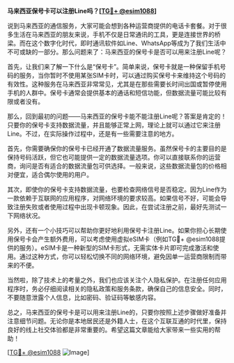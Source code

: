 **马来西亚保号卡可以注册Line吗？[[TG💪+ @esim1088](https://t.me/s/esim1088)]**

说到马来西亚的通信服务，大家可能会想到各种运营商提供的电话卡套餐。对于很多生活在马来西亚的朋友来说，手机不仅是日常通讯的工具，更是连接世界的桥梁。而在这个数字化时代，即时通讯软件如Line、WhatsApp等成为了我们生活中不可或缺的一部分。那么问题来了：马来西亚的保号卡是否可以用来注册Line呢？

首先，让我们来了解一下什么是“保号卡”。简单来说，保号卡就是一种保留手机号码的服务，当你暂时不使用某张SIM卡时，可以通过购买保号卡来维持这个号码的有效性。这种服务在马来西亚非常常见，尤其是在那些需要长时间出国或暂停使用手机的人群中。保号卡通常会提供基本的通话和短信功能，但数据流量可能比较有限或者没有。

那么，回到最初的问题——马来西亚的保号卡能不能注册Line呢？答案是肯定的！只要你的保号卡支持数据流量，并且能够正常上网，理论上就可以通过它来注册Line。不过，在实际操作过程中，还是有一些需要注意的地方。

首先，你需要确保你的保号卡已经开通了数据流量服务。虽然保号卡的主要目的是保持号码活跃，但它也可能提供一定的数据流量选项。你可以直接联系你的运营商，询问是否有适合的数据流量包可供选择。一般来说，这些数据流量包的价格相对便宜，适合偶尔使用的用户。

其次，即使你的保号卡支持数据流量，也要检查网络信号是否稳定。因为Line作为一款依赖于互联网的应用程序，对网络环境的要求较高。如果信号不好，可能会导致注册失败或者使用过程中出现卡顿现象。因此，在尝试注册之前，最好先测试一下网络状况。

另外，还有一个小技巧可以帮助你更好地利用保号卡注册Line。如果你担心长期使用保号卡会产生额外费用，可以考虑使用虚拟eSIM卡（例如TG💪+ @esim1088提供的服务）。eSIM卡是一种新型的SIM卡形式，无需实体卡片即可完成激活和使用。通过这种方式，你可以轻松切换不同的网络环境，避免因单一运营商限制而带来的不便。

当然啦，除了技术上的考量之外，我们也应该关注个人隐私保护。在注册任何应用程序时，务必仔细阅读相关的隐私政策和服务条款，确保自己的信息安全。同时，不要随意泄露个人信息，比如密码、验证码等敏感内容。

总之，马来西亚的保号卡是可以用来注册Line的，只要你按照上述步骤做好准备并注意细节问题。无论你是本地居民还是外籍人士，在这个互联互通的时代里，保持良好的线上社交体验都是非常重要的。希望这篇文章能给大家带来一些实用的帮助！

[[TG💪+ @esim1088](https://t.me/s/esim1088) ![Image](https://i.postimg.cc/4NQfJmqS/Snipaste-2025-05-13-00-14-12.png)]
